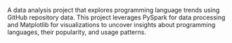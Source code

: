 A data analysis project that explores programming language trends using GitHub repository data. This project leverages PySpark for data processing and Matplotlib for visualizations to uncover insights about programming languages, their popularity, and usage patterns.
